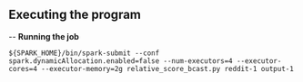 ## Executing the program

-- **Running the job**

```
${SPARK_HOME}/bin/spark-submit --conf spark.dynamicAllocation.enabled=false --num-executors=4 --executor-cores=4 --executor-memory=2g relative_score_bcast.py reddit-1 output-1
```
